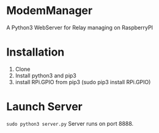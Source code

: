 # ModemManager
A Python3 WebServer for Relay managing on RaspberryPI

# Installation
1) Clone
2) Install python3 and pip3
3) install RPi.GPIO from pip3 (sudo pip3 install RPi.GPIO)

# Launch Server
``sudo python3 server.py``
Server runs on port 8888.

